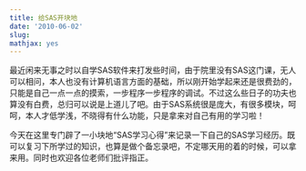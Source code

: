 ```yaml
---
title: 给SAS开块地
date: '2010-06-02'
slug: 
mathjax: yes
---
```


最近闲来无事之时以自学SAS软件来打发些时间，由于院里没有SAS这门课，无人可以相问，本人也没有计算机语言方面的基础，所以刚开始学起来还是很费劲的，只能是自己一点一点的摸索，一步程序一步程序的调试。不过这么些日子的功夫也算没有白费，总归可以说是上道儿了吧。由于SAS系统很是庞大，有很多模块，呵呵，本人才低学浅，不晓得有什么功能，只是拿来对自己有用的学习啦！

今天在这里专门辟了一小块地“SAS学习心得”来记录一下自己的SAS学习经历。既可以复习下所学过的知识，也算是做个备忘录吧，不定哪天用的着的时候，可以拿来用。同时也欢迎各位老师们批评指正。